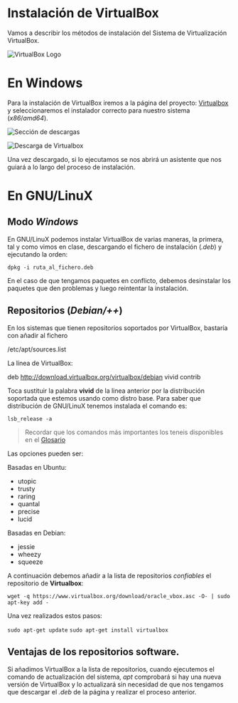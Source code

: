 # Instalación de VirtualBox

Vamos a describir los métodos de instalación del Sistema de Virtualización VirtualBox.

![VirtualBox Logo](https://raw.githubusercontent.com/aberlanas/ImplantacionSistemasOperativos/master/Unidad_01/SistemasDeVirtualizacion/Captura_1.PNG)

# En Windows
Para la instalación de VirtualBox iremos a la página del proyecto: [Virtualbox](http://virtualbox.org) y seleccionaremos el instalador correcto para nuestro sistema (*x86*/*amd64*).

![Sección de descargas](https://raw.githubusercontent.com/aberlanas/ImplantacionSistemasOperativos/master/Unidad_01/SistemasDeVirtualizacion/Captura_2.PNG)

![Descarga de Virtualbox](https://raw.githubusercontent.com/aberlanas/ImplantacionSistemasOperativos/master/Unidad_01/SistemasDeVirtualizacion/Captura_3.PNG)

Una vez descargado, si lo ejecutamos se nos abrirá un asistente que nos guiará a lo largo del proceso de instalación.

# En GNU/LinuX

## Modo *Windows*
En GNU/LinuX podemos instalar VirtualBox de varias maneras, la primera, tal y como vimos en clase, descargando el fichero de instalación (*.deb*)  y ejecutando la orden:

`dpkg -i ruta_al_fichero.deb`

En el caso de que tengamos paquetes en conflicto, debemos desinstalar los paquetes que den problemas y luego reintentar la instalación.

## Repositorios (*Debian/++*)
En los sistemas que tienen repositorios soportados por VirtualBox, bastaría con añadir al fichero

  /etc/apt/sources.list

La línea de VirtualBox:

  deb http://download.virtualbox.org/virtualbox/debian vivid contrib

Toca sustituir la palabra **vivid** de la linea anterior por la distribución soportada que estemos usando como distro base. Para saber que distribución de GNU/LinuX tenemos instalada el comando es:

  `lsb_release -a`

>
> Recordar que los comandos más importantes los teneis disponibles en el
> [Glosario](https://github.com/aberlanas/ImplantacionSistemasOperativos/blob/master/Unidad_01/Glosario.md)
>

Las opciones pueden ser:

Basadas en Ubuntu:
* utopic
* trusty
* raring
* quantal
* precise
* lucid

Basadas en Debian:
* jessie
* wheezy
* squeeze  

A continuación debemos añadir a la lista de repositorios *confiables* el repositorio de **Virtualbox**:

  `wget -q https://www.virtualbox.org/download/oracle_vbox.asc -O- | sudo apt-key add -`

Una vez realizados estos pasos:

  `sudo apt-get update`
  `sudo apt-get install virtualbox`

## Ventajas de los repositorios software.

Si añadimos VirtualBox a la lista de repositorios, cuando ejecutemos el comando de actualización del sistema, *apt* comprobará si hay una nueva versión de VirtualBox y lo actualizará sin necesidad de que nos tengamos que descargar el *.deb* de la página y realizar el proceso anterior.
